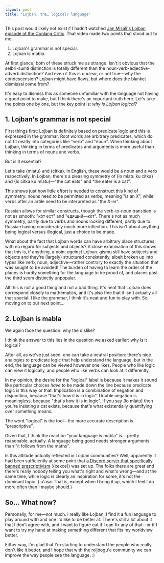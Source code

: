 ```yaml
---
layout: post
title: "Lojban, the… logical? language"
---
```


This post would likely not exist if I hadn't watched [Jan
Misali's Lojban episode of the Conlang Critic][0].  That
video made two points that stood out to me:

1. Lojban's grammar is not special.
2. Lojban is mabla.

At first glance, both of these struck me as strange.  Isn't
it obvious that the selbri-sumti distinction is totally
different than the noun-verb-adjective-adverb distinction?
And even if this is unclear, or not true—why the
condescension?  Lojban might have flaws, but where does the
blanket dismissal come from?

It's easy to dismiss this as someone unfamiliar with the
language not having a good point to make, but I think
there's an important truth here.  Let's take the points one
by one, but the key point is: _why is Lojban logical?_

## 1. Lojban's grammar is not special

First things first: Lojban is definitely based on predicate
logic and this is expressed in the grammar.  Root words are
arbitrary predicates, which do not fit neatly into
categories like "verb" and "noun".  When thinking about
Lojban, thinking in terms of predicates and arguments is
more useful than thinking in terms of nouns and verbs.

But is it essential?

Let's take {mlatu} and {citka}.  In English, these would be
a noun and a verb respectively.  In Lojban, there's a
pleasing symmetry of {lo mlatu ku citka} and {lo citka ku
mlatu}—"the cat eats" and "the eater is a cat".

This shows just how little effort is needed to construct
this kind of symmetry: nouns need to be permitted as verbs,
meaning "is an _X_", while verbs after an artile need to be
interpreted as "the _X_-er".

Russian allows for similar constructs, though the
verb-to-noun transition is not as smooth: "кот ест" and
"едящий—кот".  There's not as much symmetry, partly due to
verbs and nouns looking different, partly due to Russian
having considerably much more inflection.  This isn't about
anything being logical versus illogical, just a choice to be
made.

What about the fact that Lojban words can have arbitrary
place structures, with no regard for subjects and objects?
A close examination of this shows that this is, if anything,
a point _against_ Lojban.  gismu still have subjects and
objects and they're (largely) structured consistently,
albeit broken up into types like verb, noun,
adjective—rather contrary to exactly the situation that was
sought to be avoided!  The burden of having to learn the
order of the places is hardly something for the language to
be proud of, and places past the third seem distinctly
unpopular.

All this is not a good thing and not a bad thing.  It's neat
that Lojban does correspond closely to mathematics, and it's
also fine that it isn't actually all that special.  I like
the grammar, I think it's neat and fun to play with.  So,
moving on to our next point…

## 2. Lojban is mabla

We again face the question: why the dislike?

I think the answer to this lies in the question we asked
earlier: why is it logical?

After all, as we've just seen, one can take a neutral
position: there's nice analogies to predicate logic that
help understand the language, but in the end, the language
can be viewed however one likes.  People who like logic can
view it logically, and people who like verbs can look at it
differently.

In my opinion, the desire for the "logical" label is because
it makes it sound like particular choices _have_ to be made
down the line because predicate logic is this way or that.
Implication is a combination of negation and disjunction,
because "that's how it is in logic".  Double negation is
meaningless, because "that's how it is in logic".  If you
say {lo mlatu} then you're insisting a cat exists, because
that's what existentially quantifying over something means.

The word "logical" is the tool—the more accurate description
is "prescriptive".

Given that, I think the reaction "your language is mabla"
is… pretty reasonable, actually.  A language being good
needs stronger arguments than "it follows from the maths".

Is this attitude actually reflected in Lojban communities?
Well, apparently it had been sufficiently at some point that
[a Discord server that specifically banned
prescriptivism][1] ({xekce}) was set up.  The folks there
are great and there's really nobody telling you what's right
and what's wrong—and at the same time, while logic is
clearly an inspiration for some, it's not the dominant
topic.  (.u'usai That is, except when I bring it up, which I
feel I do more often than I maybe should.)

## So… What now?

Personally, for me—not much.  I really like Lojban, I find
it a fun language to play around with and one I'd like to be
better at.  There's still a lot about it that I don't agree
with, and I want to figure out if I can fix any of that—or
if I want to try my hand at making something different that
fits my worldview better.

Either way, I'm glad that I'm
starting to understand the people who really don't like it
better, and I hope that with the roljbogu'e community we can
improve the way people see the language. :)

[0]: https://www.youtube.com/watch?v=l-unefmAo9k
[1]: https://discord.com/invite/dGP5A6Fpj7
